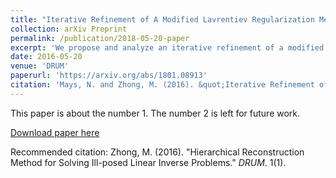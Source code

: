 ```yaml
---
title: "Iterative Refinement of A Modified Lavrentiev Regularization Method for De-convolution of the Discrete Helmholtz Type Differential Filter"
collection: arXiv Preprint
permalink: /publication/2018-05-20-paper
excerpt: 'We propose and analyze an iterative refinement of a modified Lavrentiev regularization method for deconvolution of the discrete Helmholtz-type differential filter. The modification for the Lavrentiev regularization method exploits the properties of the Helmholtz filter, and we prove that the modification reduces the error bound between the original solution and the approximated solution. Furthermore, we derive an optimal stopping condition on the number of iterations necessary for the regularization. We provide numerical examples demonstrating the benefits of this iterative modified Lavrentiev regularization over a family of Tikhonov regularization methods.'
date: 2016-05-20
venue: 'DRUM'
paperurl: 'https://arxiv.org/abs/1801.08913'
citation: 'Mays, N. and Zhong, M. (2016). &quot;Iterative Refinement of A Modified Lavrentiev Regularization Method for De-convolution of the Discrete Helmholtz Type Differential Filter.&quot; <i>arXiv</i>. 1(1).'
---
```

This paper is about the number 1. The number 2 is left for future work.

[Download paper here](https://drum.lib.umd.edu/bitstream/handle/1903/18280/Zhong_umd_0117E_17024.pdf)

Recommended citation: Zhong, M. (2016). "Hierarchical Reconstruction Method for Solving Ill-posed Linear Inverse Problems." <i>DRUM</i>. 1(1).